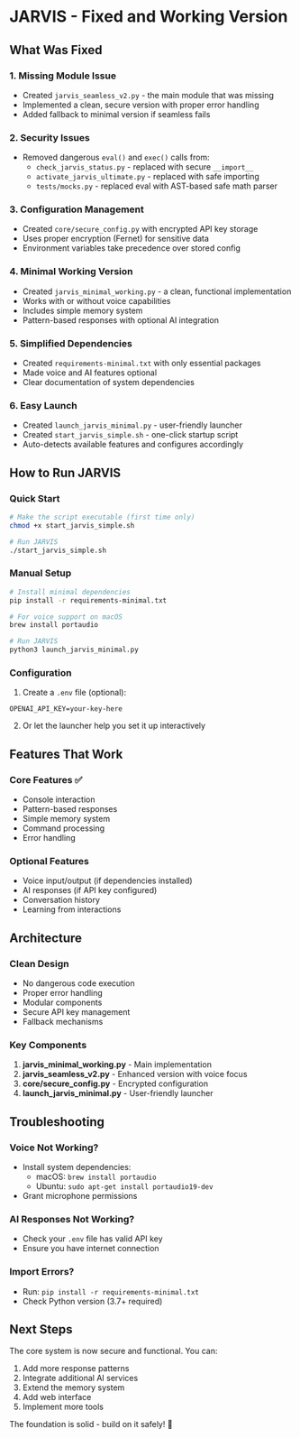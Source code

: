 # JARVIS - Fixed and Working Version

## What Was Fixed

### 1. **Missing Module Issue**
- Created `jarvis_seamless_v2.py` - the main module that was missing
- Implemented a clean, secure version with proper error handling
- Added fallback to minimal version if seamless fails

### 2. **Security Issues**
- Removed dangerous `eval()` and `exec()` calls from:
  - `check_jarvis_status.py` - replaced with secure `__import__`
  - `activate_jarvis_ultimate.py` - replaced with safe importing
  - `tests/mocks.py` - replaced eval with AST-based safe math parser

### 3. **Configuration Management**
- Created `core/secure_config.py` with encrypted API key storage
- Uses proper encryption (Fernet) for sensitive data
- Environment variables take precedence over stored config

### 4. **Minimal Working Version**
- Created `jarvis_minimal_working.py` - a clean, functional implementation
- Works with or without voice capabilities
- Includes simple memory system
- Pattern-based responses with optional AI integration

### 5. **Simplified Dependencies**
- Created `requirements-minimal.txt` with only essential packages
- Made voice and AI features optional
- Clear documentation of system dependencies

### 6. **Easy Launch**
- Created `launch_jarvis_minimal.py` - user-friendly launcher
- Created `start_jarvis_simple.sh` - one-click startup script
- Auto-detects available features and configures accordingly

## How to Run JARVIS

### Quick Start
```bash
# Make the script executable (first time only)
chmod +x start_jarvis_simple.sh

# Run JARVIS
./start_jarvis_simple.sh
```

### Manual Setup
```bash
# Install minimal dependencies
pip install -r requirements-minimal.txt

# For voice support on macOS
brew install portaudio

# Run JARVIS
python3 launch_jarvis_minimal.py
```

### Configuration
1. Create a `.env` file (optional):
```
OPENAI_API_KEY=your-key-here
```

2. Or let the launcher help you set it up interactively

## Features That Work

### Core Features ✅
- Console interaction
- Pattern-based responses
- Simple memory system
- Command processing
- Error handling

### Optional Features
- Voice input/output (if dependencies installed)
- AI responses (if API key configured)
- Conversation history
- Learning from interactions

## Architecture

### Clean Design
- No dangerous code execution
- Proper error handling
- Modular components
- Secure API key management
- Fallback mechanisms

### Key Components
1. **jarvis_minimal_working.py** - Main implementation
2. **jarvis_seamless_v2.py** - Enhanced version with voice focus
3. **core/secure_config.py** - Encrypted configuration
4. **launch_jarvis_minimal.py** - User-friendly launcher

## Troubleshooting

### Voice Not Working?
- Install system dependencies:
  - macOS: `brew install portaudio`
  - Ubuntu: `sudo apt-get install portaudio19-dev`
- Grant microphone permissions

### AI Responses Not Working?
- Check your `.env` file has valid API key
- Ensure you have internet connection

### Import Errors?
- Run: `pip install -r requirements-minimal.txt`
- Check Python version (3.7+ required)

## Next Steps

The core system is now secure and functional. You can:
1. Add more response patterns
2. Integrate additional AI services
3. Extend the memory system
4. Add web interface
5. Implement more tools

The foundation is solid - build on it safely! 🚀
